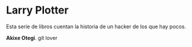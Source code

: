 # Larry Plotter
Esta serie de libros cuentan la historia de un hacker de los que hay pocos.

**Akixe Otegi**. git lover
